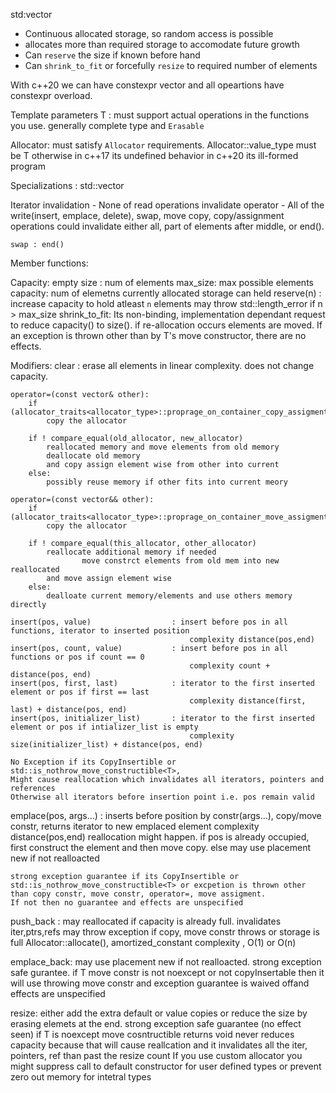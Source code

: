 std:vector

- Continuous allocated storage, so random access is possible
- allocates more than required storage to accomodate future growth
- Can `reserve` the size if known before hand
- Can `shrink_to_fit` or forcefully `resize` to required number of elements 

With c++20 we can have constexpr vector and all opeartions have constexpr overload.

Template parameters
T : must support actual operations in the functions you use.
	generally complete type and `Erasable`

Allocator:
	must satisfy `Allocator` requirements. Allocator::value_type
	must be T otherwise in c++17 its undefined behavior
	in c++20 its ill-formed program

Specializations : std::vector<bool>

Iterator invalidation
	- None of read operations invalidate operator
	- All of the write(insert, emplace, delete), 
	swap, move copy, copy/assignment operations could invalidate either all, part of elements after middle, or end().
	
	swap : end()



Member functions:

Capacity:
	empty
	size	: num of elements
	max_size: max possible elements
	capacity: num of elemetns currently allocated storage can held
	reserve(n) : increase capacity to hold atleast `n` elements
				may throw std::length_error if n > max_size
	shrink_to_fit: Its non-binding, implementation dependant request to reduce capacity() to size(). if re-allocation occurs elements are moved.
				If an exception is thrown other than by T's move constructor, there are no effects.

Modifiers:
	clear : erase all elements in linear complexity. does not change capacity.

	operator=(const vector& other): 
		if (allocator_traits<allocator_type>::proprage_on_container_copy_assigment)
			copy the allocator

		if ! compare_equal(old_allocator, new_allocator)
			reallocated memory and move elements from old memory
			deallocate old memory
			and copy assign element wise from other into current
		else:
			possibly reuse memory if other fits into current meory

	operator=(const vector&& other): 
		if (allocator_traits<allocator_type>::proprage_on_container_move_assigment)
			copy the allocator

		if ! compare_equal(this_allocator, other_allocator)
			reallocate additional memory if needed 
					move constrct elements from old mem into new reallocated
			and move assign element wise
		else:
			dealloate current memory/elements and use others memory directly

	insert(pos, value)					: insert before pos in all functions, iterator to inserted position
											complexity distance(pos,end)
	insert(pos, count, value)			: insert before pos in all functions or pos if count == 0 
											complexity count + distance(pos, end)
	insert(pos, first, last)			: iterator to the first inserted element or pos if first == last
											complexity distance(first, last) + distance(pos, end) 
	insert(pos, initializer_list)		: iterator to the first inserted element or pos if intializer_list is empty
											complexity size(initializer_list) + distance(pos, end) 

	No Exception if its CopyInsertible or std::is_nothrow_move_constructible<T>,
	Might cause reallocation which invalidates all iterators, pointers and references
	Otherwise all iterators before insertion point i.e. pos remain valid
	
emplace(pos, args...) : inserts before position by constr(args...), copy/move constr, returns iterator to new emplaced element 
							complexity distance(pos,end)
							reallocation might happen.
							if pos is already occupied, first construct the element and then move copy.
							else may use placement new if not realloacted

	strong exception guarantee if its CopyInsertible or std::is_nothrow_move_constructible<T> or excpetion is thrown other than copy constr, move constr, operator=, move assigment. 
	If not then no guarantee and effects are unspecified

	
push_back : may reallocated if capacity is already full. invalidates iter,ptrs,refs
			may throw exception if copy, move constr throws or storage is full Allocator::allocate(), 
			amortized_constant complexity , O(1) or O(n)

emplace_back: may use placement new if not realloacted.
			strong exception safe gurantee. if T move constr is not noexcept or not copyInsertable then it will use throwing move constr and exception guarantee is waived offand effects are unspecified


resize: either add the extra default or value copies or reduce the size by erasing elemets at the end.
		strong exception safe guarantee (no effect seen) if T is noexcept move cosntructible
		returns void
		never reduces capacity because that will cause reallcation and it invalidates
		all the iter, pointers, ref than past the resize count
		If you use custom allocator you might suppress call to default constructor for user defined types or prevent zero out memory for intetral types 
